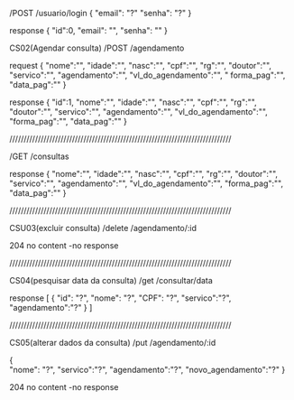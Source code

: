   



/POST     /usuario/login
{
  "email": "?"
  "senha": "?"
}

response
{
  "id":0,
  "email": "",
  "senha": ""
}


CS02(Agendar consulta)  /POST      /agendamento

request
{
  "nome":"",
  "idade":"",
  "nasc":"",
  "cpf":"",
  "rg":"",
  "doutor":"",
  "servico":"",
  "agendamento":"",
  "vl_do_agendamento":"",
  " forma_pag":"",
  "data_pag":""
}


response
{
  "id":1,
  "nome":"",
  "idade":"",
  "nasc":"",
  "cpf":"",
  "rg":"",
  "doutor":"",
  "servico":"",
  "agendamento":"",
  "vl_do_agendamento":"",
  "forma_pag":"",
  "data_pag":""
}

//////////////////////////////////////////////////////////////////////////////

/GET     /consultas

response
{
  "nome":"",
  "idade":"",
  "nasc":"",
  "cpf":"",
  "rg":"",
  "doutor":"",
  "servico":"",
  "agendamento":"",
  "vl_do_agendamento":"",
  "forma_pag":"",
  "data_pag":""
}

//////////////////////////////////////////////////////////////////////////////

CSU03(excluir consulta) /delete    /agendamento/:id             

204 no content
-no response

//////////////////////////////////////////////////////////////////////////////

CS04(pesquisar data da consulta)    /get   /consultar/data         

response
[
  {
    "id": "?",
    "nome": "?",
    "CPF": "?",
    "servico":"?",
    "agendamento":"?"
  }
]

//////////////////////////////////////////////////////////////////////////////

CS05(alterar dados da consulta) /put     /agendamento/:id

{   
  "nome": "?",
  "servico":"?",
  "agendamento":"?",
  "novo_agendamento":"?"
}

204 no content
-no response

